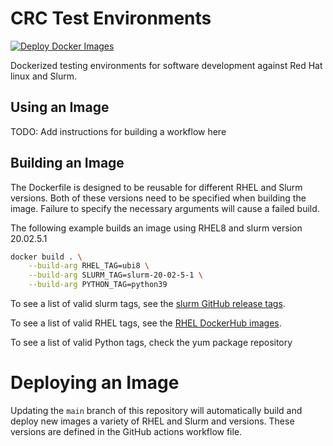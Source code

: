 # CRC Test Environments

[![Deploy Docker Images](https://github.com/pitt-crc/Slurm-Test-Environment/actions/workflows/docker-publish.yml/badge.svg)](https://github.com/pitt-crc/Slurm-Test-Environment/actions/workflows/docker-publish.yml)

Dockerized testing environments for software development against Red Hat linux and Slurm.

## Using an Image

TODO: Add instructions for building a workflow here

## Building an Image

The Dockerfile is designed to be reusable for different RHEL and Slurm versions.
Both of these versions need to be specified when building the image.
Failure to specify the necessary arguments will cause a failed build.

The following example builds an image using RHEL8 and slurm version 20.02.5.1

```bash
docker build . \
    --build-arg RHEL_TAG=ubi8 \
    --build-arg SLURM_TAG=slurm-20-02-5-1 \
    --build-arg PYTHON_TAG=python39
```

To see a list of valid slurm tags, see the [slurm GitHub release tags](https://github.com/SchedMD/slurm/tags).

To see a list of valid RHEL tags, see the [RHEL DockerHub images](https://hub.docker.com/u/redhat).

To see a list of valid Python tags, check the yum package repository

# Deploying an Image

Updating the `main` branch of this repository will automatically build and 
deploy new images a variety of RHEL and Slurm and versions. 
These versions are defined in the GitHub actions workflow file.
